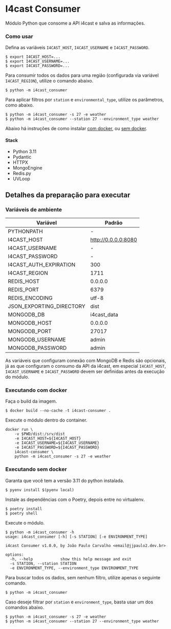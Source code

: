 # I4cast Consumer

Módulo Python que consome a API i4cast e salva as informações.

### Como usar

Defina as variáveis `I4CAST_HOST`, `I4CAST_USERNAME` e `I4CAST_PASSWORD`.

```shell
$ export I4CAST_HOST=...
$ export I4CAST_USERNAME=...
$ export I4CAST_PASSWORD=...
```

Para consumir todos os dados para uma região (configurada via variável `I4CAST_REGION`), utilize o comando abaixo.

```shell
$ python -m i4cast_consumer
```

Para aplicar filtros por `station` e `environmental_type`, utilize os parâmetros, como abaixo.

```shell
$ python -m i4cast_consumer -s 27 -e weather
$ python -m i4cast_consumer --station 27 --environment_type weather
```

Abaixo há instruções de como instalar [com docker](#executando-com-docker), ou [sem docker](#executando-sem-docker).

#### Stack

- Python 3.11
- Pydantic
- HTTPX
- MongoEngine
- Redis.py
- UVLoop

## Detalhes da preparação para executar

### Variáveis de ambiente

| Variável | Padrão |
|-|-|
| PYTHONPATH | - |
| I4CAST_HOST | http://0.0.0.0:8080 |
| I4CAST_USERNAME | - |
| I4CAST_PASSWORD | - |
| I4CAST_AUTH_EXPIRATION | 300 |
| I4CAST_REGION | 1711 |
| REDIS_HOST | 0.0.0.0 |
| REDIS_PORT | 6379 |
| REDIS_ENCODING | utf-8 |
| JSON_EXPORTING_DIRECTORY | dist |
| MONGODB_DB | i4cast_data |
| MONGODB_HOST | 0.0.0.0 |
| MONGODB_PORT | 27017 |
| MONGODB_USERNAME | admin |
| MONGODB_PASSWORD | admin |

As variáveis que configuram conexão com MongoDB e Redis são opcionais, já as que configuram o consumo da API da i4cast, em especial `I4CAST_HOST`, `I4CAST_USERNAME` e `I4CAST_PASSWORD` devem ser definidas antes da execução do módulo.

### Executando com docker

Faça o build da imagem.

```shell
$ docker build --no-cache -t i4cast-consumer .
```

Execute o módulo dentro do container.

```shell
docker run \
    -v $PWD/dist:/srv/dist
    -e I4CAST_HOST=${I4CAST_HOST}
    -e I4CAST_USERNAME=${I4CAST_USERNAME}
    -e I4CAST_PASSWORD=${I4CAST_PASSWORD}
    i4cast-consumer \
    python -m i4cast_consumer -s 27 -e weather
```

### Executando sem docker

Garanta que você tem a versão 3.11 do python instalada.

```shell
$ pyenv install $(pyenv local)
```

Instale as dependências com o Poetry, depois entre no virtualenv.

```shell
$ poetry install
$ poetry shell
```

Execute o módulo.

```shell
$ python -m i4cast_consumer -h
usage: i4cast_consumer [-h] [-s STATION] [-e ENVIRONMENT_TYPE]

i4cast Consumer v1.0.0, by João Paulo Carvalho <email@jjpaulo2.dev.br>

options:
  -h, --help            show this help message and exit
  -s STATION, --station STATION
  -e ENVIRONMENT_TYPE, --environment_type ENVIRONMENT_TYPE
```

Para buscar todos os dados, sem nenhum filtro, utilize apenas o seguinte comando.

```shell
$ python -m i4cast_consumer
```

Caso deseje filtrar por `station` e `environment_type`, basta usar um dos comandos abaixo.

```shell
$ python -m i4cast_consumer -s 27 -e weather
$ python -m i4cast_consumer --station 27 --environment_type weather
```
